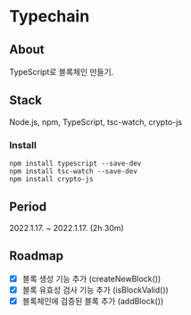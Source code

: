 # Typechain

## About
TypeScript로 블록체인 만들기.

## Stack
Node.js, npm, TypeScript, tsc-watch, crypto-js

### Install
```
npm install typescript --save-dev
npm install tsc-watch --save-dev
npm install crypto-js
```

## Period
2022.1.17. ~ 2022.1.17. (2h 30m)

## Roadmap
- [X] 블록 생성 기능 추가 (createNewBlock())
- [X] 블록 유효성 검사 기능 추가 (isBlockValid())
- [X] 블록체인에 검증된 블록 추가 (addBlock())
